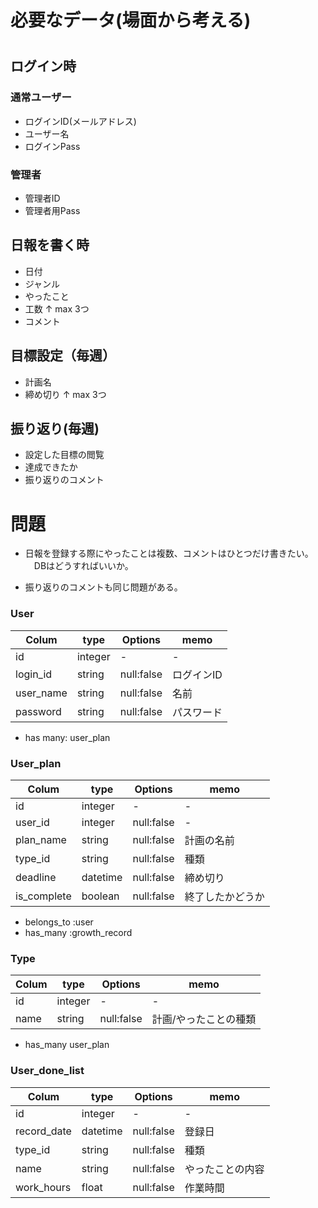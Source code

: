 # 必要なデータ(場面から考える)


# 

## ログイン時

### 通常ユーザー
- ログインID(メールアドレス)
- ユーザー名
- ログインPass

### 管理者
- 管理者ID
- 管理者用Pass


## 日報を書く時
- 日付
- ジャンル
- やったこと
- 工数
↑ max 3つ
- コメント

## 目標設定（毎週）
- 計画名
- 締め切り
↑ max 3つ

## 振り返り(毎週)
- 設定した目標の閲覧
- 達成できたか
- 振り返りのコメント

# 問題
- 日報を登録する際にやったことは複数、コメントはひとつだけ書きたい。
　DBはどうすればいいか。

- 振り返りのコメントも同じ問題がある。


### User
|Colum|type     |Options|memo|
|-    |-        |-    |-    |
|id   |integer  |-    |-   |
|login_id   |string  |null:false    |ログインID   |
|user_name  |string  |null:false    |名前   |
|password  |string  |null:false   |パスワード   |

- has many: user_plan

### User_plan
|Colum|type     |Options|memo|
|-    |-        |-    |-    |
|id   |integer  |-    |-   |
|user_id    |integer  |null:false |-   |
|plan_name   |string  |null:false    |計画の名前   |
|type_id   |string  |null:false    |種類   |
|deadline |datetime |null:false |締め切り   |
|is_complete |boolean |null:false |終了したかどうか   |


- belongs_to :user
- has_many :growth_record

### Type
|Colum|type     |Options|memo|
|-    |-        |-    |-    |
|id   |integer  |-    |-   |
|name   |string  |null:false    |計画/やったことの種類   |

- has_many user_plan

### User_done_list
|Colum|type     |Options|memo|
|-    |-        |-    |-    |
|id   |integer  |-    |-   |
|record_date |datetime |null:false |登録日   |
|type_id   |string  |null:false    |種類   |
|name   |string  |null:false    |やったことの内容   |
|work_hours   |float  |null:false    |作業時間   |

